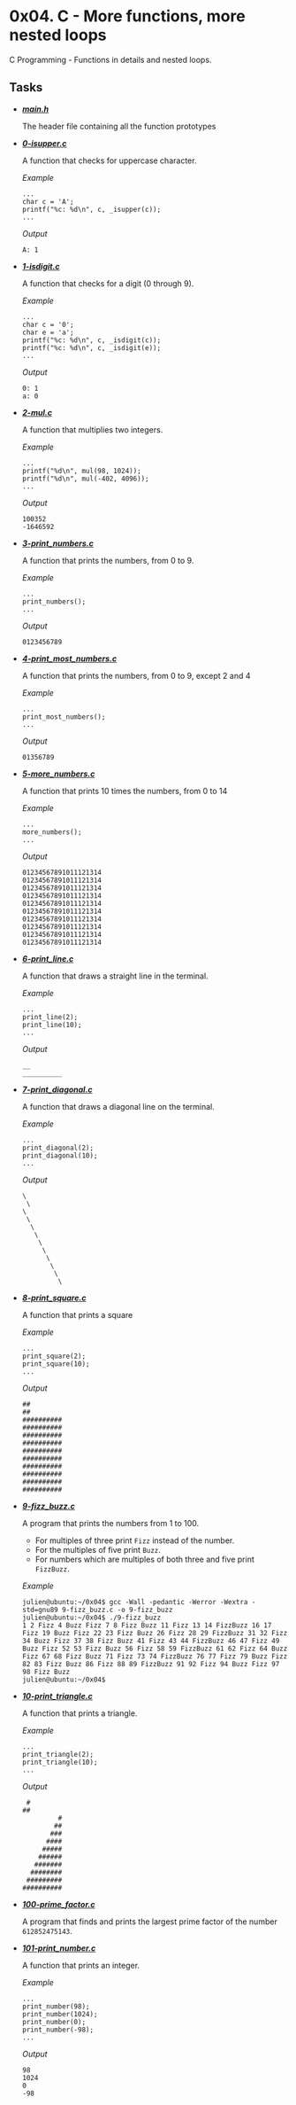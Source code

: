 
# 0x04. C - More functions, more nested loops

C Programming - Functions in details and nested loops.

## Tasks

- ***[main.h](https://github.com/10thcode/alx-low_level_programming/blob/main/0x04-more_functions_nested_loops/main.h)***

    The header file containing all the function prototypes

- ***[0-isupper.c](https://github.com/10thcode/alx-low_level_programming/blob/main/0x04-more_functions_nested_loops/0-isupper.c)***

    A function that checks for uppercase character.

    *Example*
    ```
    ...
    char c = 'A';
    printf("%c: %d\n", c, _isupper(c));
    ...
    ```
    
    *Output*
    ```
    A: 1
    ```

- ***[1-isdigit.c](https://github.com/10thcode/alx-low_level_programming/blob/main/0x04-more_functions_nested_loops/1-isdigit.c)***

    A function that checks for a digit (0 through 9).

    *Example*
    ```
    ...
    char c = '0';
    char e = 'a';
    printf("%c: %d\n", c, _isdigit(c));
    printf("%c: %d\n", c, _isdigit(e));
    ...
    ```

    *Output*
    ```
    0: 1
    a: 0
    ```

- ***[2-mul.c](https://github.com/10thcode/alx-low_level_programming/blob/main/0x04-more_functions_nested_loops/2-mul.c)***

    A function that multiplies two integers.

    *Example*
    ```
    ...
    printf("%d\n", mul(98, 1024));
    printf("%d\n", mul(-402, 4096));
    ...
    ```

    *Output*
    ```
    100352
    -1646592
    ```

- ***[3-print_numbers.c](https://github.com/10thcode/alx-low_level_programming/blob/main/0x04-more_functions_nested_loops/3-print_numbers.c)***

    A function that prints the numbers, from 0 to 9.

    *Example*
    ```
    ...
    print_numbers();
    ...
    ```

    *Output*
    ```
    0123456789
    ```

- ***[4-print_most_numbers.c](https://github.com/10thcode/alx-low_level_programming/blob/main/0x04-more_functions_nested_loops/4-print_most_numbers.c)***

    A function that prints the numbers, from 0 to 9, except 2 and 4

    *Example*
    ```
    ...
    print_most_numbers();
    ...
    ```

    *Output*
    ```
    01356789
    ```

- ***[5-more_numbers.c](https://github.com/10thcode/alx-low_level_programming/blob/main/0x04-more_functions_nested_loops/5-more_numbers.c)***

    A function that prints 10 times the numbers, from 0 to 14

    *Example*
    ```
    ...
    more_numbers();
    ...
    ```

    *Output*
    ```
    01234567891011121314
    01234567891011121314
    01234567891011121314
    01234567891011121314
    01234567891011121314
    01234567891011121314
    01234567891011121314
    01234567891011121314
    01234567891011121314
    01234567891011121314
    ```

- ***[6-print_line.c](https://github.com/10thcode/alx-low_level_programming/blob/main/0x04-more_functions_nested_loops/6-print_line.c)***

    A function that draws a straight line in the terminal.

    *Example*
    ```
    ...
    print_line(2);
    print_line(10);
    ...
    ```

    *Output*
    ```
    __
    __________
    ```

- ***[7-print_diagonal.c](https://github.com/10thcode/alx-low_level_programming/blob/main/0x04-more_functions_nested_loops/7-print_diagonal.c)***

    A function that draws a diagonal line on the terminal.

    *Example*
    ```
    ...
    print_diagonal(2);
    print_diagonal(10);
    ...
    ```

    *Output*
    ```
    \
     \
    \
     \
      \
       \
        \
         \
          \
           \
            \
             \
    ```

- ***[8-print_square.c](https://github.com/10thcode/alx-low_level_programming/blob/main/0x04-more_functions_nested_loops/8-print_square.c)***

    A function that prints a square

    *Example*
    ```
    ...
    print_square(2);
    print_square(10);
    ...
    ```

    *Output*
    ```
    ##
    ##
    ##########
    ##########
    ##########
    ##########
    ##########
    ##########
    ##########
    ##########
    ##########
    ##########
    ```

- ***[9-fizz_buzz.c](https://github.com/10thcode/alx-low_level_programming/blob/main/0x04-more_functions_nested_loops/9-fizz_buzz.c)***

    A program that prints the numbers from 1 to 100.
    - For multiples of three print `Fizz` instead of the number.
    - For the multiples of five print `Buzz`.
    - For numbers which are multiples of both three and five print `FizzBuzz`.

    *Example*
    ```
    julien@ubuntu:~/0x04$ gcc -Wall -pedantic -Werror -Wextra -std=gnu89 9-fizz_buzz.c -o 9-fizz_buzz
    julien@ubuntu:~/0x04$ ./9-fizz_buzz 
    1 2 Fizz 4 Buzz Fizz 7 8 Fizz Buzz 11 Fizz 13 14 FizzBuzz 16 17 Fizz 19 Buzz Fizz 22 23 Fizz Buzz 26 Fizz 28 29 FizzBuzz 31 32 Fizz 34 Buzz Fizz 37 38 Fizz Buzz 41 Fizz 43 44 FizzBuzz 46 47 Fizz 49 Buzz Fizz 52 53 Fizz Buzz 56 Fizz 58 59 FizzBuzz 61 62 Fizz 64 Buzz Fizz 67 68 Fizz Buzz 71 Fizz 73 74 FizzBuzz 76 77 Fizz 79 Buzz Fizz 82 83 Fizz Buzz 86 Fizz 88 89 FizzBuzz 91 92 Fizz 94 Buzz Fizz 97 98 Fizz Buzz
    julien@ubuntu:~/0x04$
    ```

- ***[10-print_triangle.c](https://github.com/10thcode/alx-low_level_programming/blob/main/0x04-more_functions_nested_loops/10-print_triangle.c)***

    A function that prints a triangle.

    *Example*
    ```
    ...
    print_triangle(2);
    print_triangle(10);
    ...
    ```

    *Output*
    ```
     #
    ##
             #
            ##
           ###
          ####
         #####
        ######
       #######
      ########
     #########
    ##########
    ```

- ***[100-prime_factor.c](https://github.com/10thcode/alx-low_level_programming/blob/main/0x04-more_functions_nested_loops/100-prime_factor.c)***

    A program that finds and prints the largest prime factor of the number `612852475143`.

- ***[101-print_number.c](https://github.com/10thcode/alx-low_level_programming/blob/main/0x04-more_functions_nested_loops/101-print_number.c)***

    A function that prints an integer.

    *Example*
    ```
    ...
    print_number(98);
    print_number(1024);
    print_number(0);
    print_number(-98);
    ...
    ```

    *Output*
    ```
    98
    1024
    0
    -98
    ```
